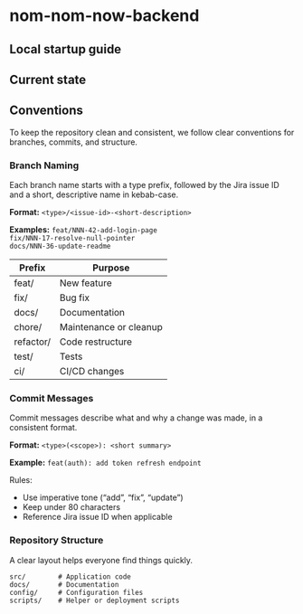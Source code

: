 # nom-nom-now-backend
## Local startup guide

## Current state

## Conventions

To keep the repository clean and consistent, we follow clear conventions for branches, commits, and structure.

### Branch Naming
Each branch name starts with a type prefix, followed by the Jira issue ID and a short, descriptive name in kebab-case.

**Format:**
`<type>/<issue-id>-<short-description>`

**Examples:**
`feat/NNN-42-add-login-page`  
`fix/NNN-17-resolve-null-pointer`  
`docs/NNN-36-update-readme`

| Prefix | Purpose |
|--------|----------|
| feat/ | New feature |
| fix/ | Bug fix |
| docs/ | Documentation |
| chore/ | Maintenance or cleanup |
| refactor/ | Code restructure |
| test/ | Tests |
| ci/ | CI/CD changes |

### Commit Messages
Commit messages describe what and why a change was made, in a consistent format.

**Format:**
`<type>(<scope>): <short summary>`

**Example:**
`feat(auth): add token refresh endpoint`

Rules:
- Use imperative tone (“add”, “fix”, “update”)  
- Keep under 80 characters  
- Reference Jira issue ID when applicable  

### Repository Structure
A clear layout helps everyone find things quickly.

```text
src/        # Application code
docs/       # Documentation
config/     # Configuration files
scripts/    # Helper or deployment scripts


